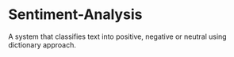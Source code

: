 # Sentiment-Analysis
A system that classifies text into positive, negative or neutral using dictionary approach. 
